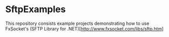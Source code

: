 # SftpExamples
This repository consists example projects demonstrating how to use FxSocket's (SFTP Library for .NET)[http://www.fxsocket.com/libs/sftp.htm]
